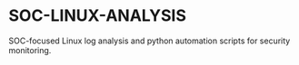 # SOC-LINUX-ANALYSIS
SOC-focused Linux log analysis and python automation scripts for security monitoring.
